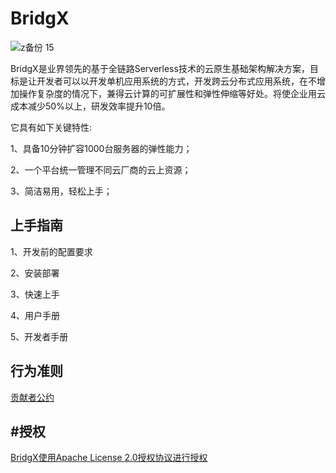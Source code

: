 # BridgX
![z备份 15](https://user-images.githubusercontent.com/94337797/142117961-24f18cbe-4c00-4b57-86b2-8fe3c8fe2a92.png)

BridgX是业界领先的基于全链路Serverless技术的云原生基础架构解决方案，目标是让开发者可以以开发单机应用系统的方式，开发跨云分布式应用系统，在不增加操作复杂度的情况下，兼得云计算的可扩展性和弹性伸缩等好处。将使企业用云成本减少50%以上，研发效率提升10倍。

它具有如下关键特性:

1、具备10分钟扩容1000台服务器的弹性能力；

2、一个平台统一管理不同云厂商的云上资源；

3、简洁易用，轻松上手；

上手指南
----
1、开发前的配置要求

2、安装部署

3、快速上手

4、用户手册

5、开发者手册


行为准则
------
[贡献者公约](https://github.com/galaxy-future/BridgX/blob/main/CODE_OF_CONDUCT)

#授权
-----

[BridgX使用Apache License 2.0授权协议进行授权](https://choosealicense.com/licenses/apache-2.0/)

